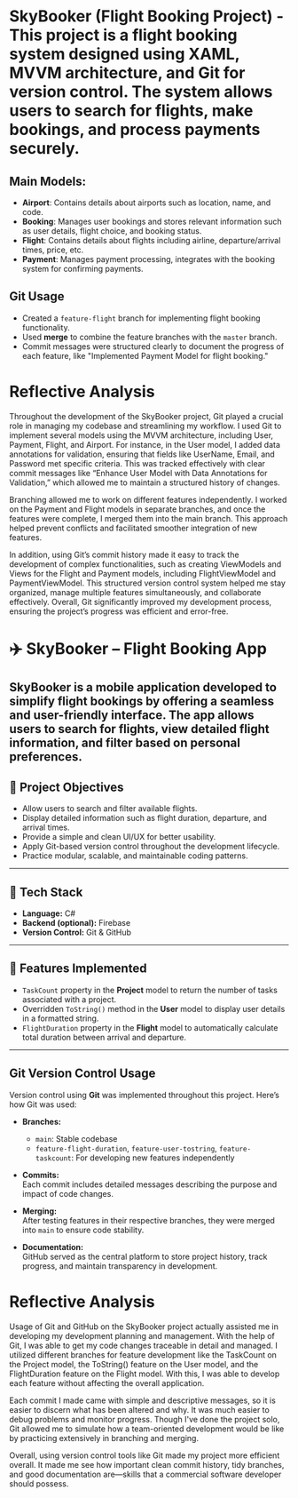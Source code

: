 # SkyBooker (Flight Booking Project) - This project is a flight booking system designed using XAML, MVVM architecture, and Git for version control. The system allows users to search for flights, make bookings, and process payments securely.
## Main Models:
- **Airport**: Contains details about airports such as location, name, and code.
- **Booking**: Manages user bookings and stores relevant information such as user details, flight choice, and booking status.
- **Flight**: Contains details about flights including airline, departure/arrival times, price, etc.
- **Payment**: Manages payment processing, integrates with the booking system for confirming payments.
## Git Usage
- Created a `feature-flight` branch for implementing flight booking functionality.
- Used **merge** to combine the feature branches with the `master` branch.
- Commit messages were structured clearly to document the progress of each feature, like "Implemented Payment Model for flight booking."
# Reflective Analysis

Throughout the development of the SkyBooker project, Git played a crucial role in managing my codebase and streamlining my workflow. I used Git to implement several models using the MVVM architecture, including User, Payment, Flight, and Airport. For instance, in the User model, I added data annotations for validation, ensuring that fields like UserName, Email, and Password met specific criteria. This was tracked effectively with clear commit messages like “Enhance User Model with Data Annotations for Validation,” which allowed me to maintain a structured history of changes.

Branching allowed me to work on different features independently. I worked on the Payment and Flight models in separate branches, and once the features were complete, I merged them into the main branch. This approach helped prevent conflicts and facilitated smoother integration of new features.

In addition, using Git’s commit history made it easy to track the development of complex functionalities, such as creating ViewModels and Views for the Flight and Payment models, including FlightViewModel and PaymentViewModel. This structured version control system helped me stay organized, manage multiple features simultaneously, and collaborate effectively. Overall, Git significantly improved my development process, ensuring the project’s progress was efficient and error-free.






# ✈️ SkyBooker – Flight Booking App

SkyBooker is a mobile application developed to simplify flight bookings by offering a seamless and user-friendly interface. The app allows users to search for flights, view detailed flight information, and filter based on personal preferences.
---

## 📌 Project Objectives

- Allow users to search and filter available flights.
- Display detailed information such as flight duration, departure, and arrival times.
- Provide a simple and clean UI/UX for better usability.
- Apply Git-based version control throughout the development lifecycle.
- Practice modular, scalable, and maintainable coding patterns.
---

## 🧰 Tech Stack

- **Language:** C#
- **Backend (optional):** Firebase
- **Version Control:** Git & GitHub

---

## 🔧 Features Implemented

- `TaskCount` property in the **Project** model to return the number of tasks associated with a project.
- Overridden `ToString()` method in the **User** model to display user details in a formatted string.
- `FlightDuration` property in the **Flight** model to automatically calculate total duration between arrival and departure.

---

## Git Version Control Usage

Version control using **Git** was implemented throughout this project. Here’s how Git was used:

- **Branches:**  
  - `main`: Stable codebase  
  - `feature-flight-duration`, `feature-user-tostring`, `feature-taskcount`: For developing new features independently

- **Commits:**  
  Each commit includes detailed messages describing the purpose and impact of code changes.

- **Merging:**  
  After testing features in their respective branches, they were merged into `main` to ensure code stability.

- **Documentation:**  
  GitHub served as the central platform to store project history, track progress, and maintain transparency in development.

# Reflective Analysis
Usage of Git and GitHub on the SkyBooker project actually assisted me in developing my development planning and management. With the help of Git, I was able to get my code changes traceable in detail and managed. I utilized different branches for feature development like the TaskCount on the Project model, the ToString() feature on the User model, and the FlightDuration feature on the Flight model. With this, I was able to develop each feature without affecting the overall application.

Each commit I made came with simple and descriptive messages, so it is easier to discern what has been altered and why. It was much easier to debug problems and monitor progress. Though I've done the project solo, Git allowed me to simulate how a team-oriented development would be like by practicing extensively in branching and merging.

Overall, using version control tools like Git made my project more efficient overall. It made me see how important clean commit history, tidy branches, and good documentation are—skills that a commercial software developer should possess.

